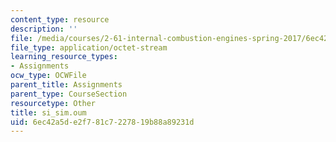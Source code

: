 ```yaml
---
content_type: resource
description: ''
file: /media/courses/2-61-internal-combustion-engines-spring-2017/6ec42a5de2f781c7227819b88a89231d_si_sim.oum
file_type: application/octet-stream
learning_resource_types:
- Assignments
ocw_type: OCWFile
parent_title: Assignments
parent_type: CourseSection
resourcetype: Other
title: si_sim.oum
uid: 6ec42a5d-e2f7-81c7-2278-19b88a89231d
---
```

